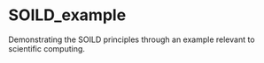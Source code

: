 # SOILD_example
Demonstrating the SOILD principles through an example relevant to scientific computing.
